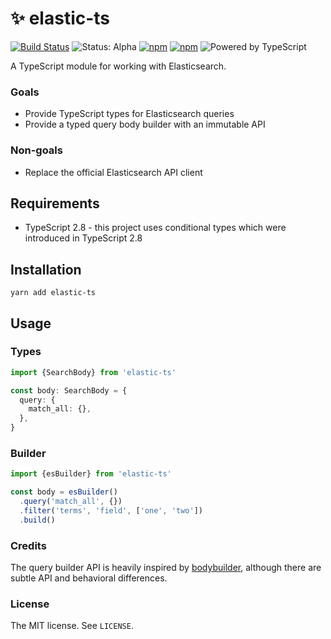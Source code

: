 # ✨ elastic-ts

[![Build Status](https://travis-ci.org/jacobwgillespie/elastic-ts.svg?branch=master)](https://travis-ci.org/jacobwgillespie/elastic-ts)
![Status: Alpha](https://img.shields.io/badge/status-alpha-red.svg)
[![npm](https://img.shields.io/npm/dm/elastic-ts.svg)](https://www.npmjs.com/package/elastic-ts)
[![npm](https://img.shields.io/npm/v/elastic-ts.svg)](https://www.npmjs.com/package/elastic-ts)
![Powered by TypeScript](https://img.shields.io/badge/powered%20by-typescript-blue.svg)

A TypeScript module for working with Elasticsearch.

### Goals

- Provide TypeScript types for Elasticsearch queries
- Provide a typed query body builder with an immutable API

### Non-goals

- Replace the official Elasticsearch API client

## Requirements

- TypeScript 2.8 - this project uses conditional types which were introduced in TypeScript 2.8

## Installation

```
yarn add elastic-ts
```

## Usage

### Types

```typescript
import {SearchBody} from 'elastic-ts'

const body: SearchBody = {
  query: {
    match_all: {},
  },
}
```

### Builder

```typescript
import {esBuilder} from 'elastic-ts'

const body = esBuilder()
  .query('match_all', {})
  .filter('terms', 'field', ['one', 'two'])
  .build()
```

### Credits

The query builder API is heavily inspired by [bodybuilder](https://github.com/danpaz/bodybuilder), although there are subtle API and behavioral differences.

### License

The MIT license. See `LICENSE`.
